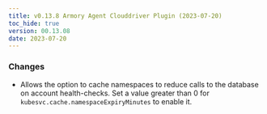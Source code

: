 ```yaml
---
title: v0.13.8 Armory Agent Clouddriver Plugin (2023-07-20)
toc_hide: true
version: 00.13.08
date: 2023-07-20
---
```


### Changes
- Allows the option to cache namespaces to reduce calls to the database on account health-checks. Set a value greater than 0 for `kubesvc.cache.namespaceExpiryMinutes` to enable it.
